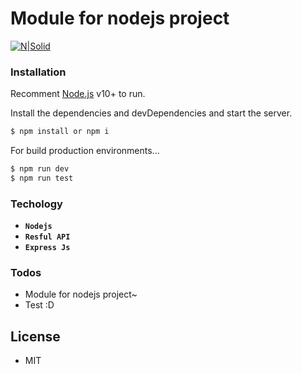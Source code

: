 # Module for nodejs project
[![N|Solid](https://1.bp.blogspot.com/-6xW4nHPR8H4/XmG_FedoxaI/AAAAAAAACZc/2oqxV3ziJ5Q42GJrZGWW1aGReo0SwyVXACK4BGAYYCw/s1600/vho.png)](https://vanhocpham.blogspot.com/)
### Installation


Recomment [Node.js](https://nodejs.org/) v10+ to run.

Install the dependencies and devDependencies and start the server.

```sh
$ npm install or npm i
```

For build production environments...

```sh
$ npm run dev
$ npm run test
```

### Techology

 - <b> ` Nodejs ` </b>
 - <b> ` Resful API ` </b>
 - <b> ` Express Js ` </b>
 



### Todos

 - Module for nodejs project~
 - Test :D
 

License
----
- MIT


